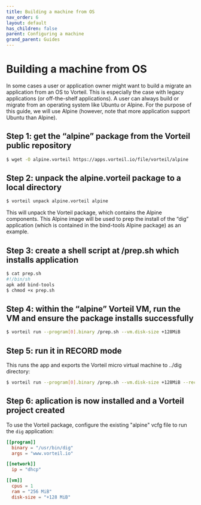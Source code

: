 ```yaml
---
title: Building a machine from OS
nav_order: 6
layout: default
has_children: false
parent: Configuring a machine
grand_parent: Guides
---
```


# Building a machine from OS

In some cases a user or application owner might want to build a migrate an application from an OS to Vorteil. This is especially the case with legacy applications (or off-the-shelf applications). A user can always build or migrate from an operating system like Ubuntu or Alpine. For the purpose of this guide, we will use Alpine (however, note that more application support Ubuntu than Alpine).

## Step 1: get the “alpine” package from the Vorteil public repository

```sh
$ wget -O alpine.vorteil https://apps.vorteil.io/file/vorteil/alpine
```

## Step 2: unpack the alpine.vorteil package to a local directory

```sh
$ vorteil unpack alpine.vorteil alpine
```

This will unpack the Vorteil package, which contains the Alpine components. This Alpine image will be used to prep the install of the “dig” application (which is contained in the bind-tools Alpine package) as an example.

## Step 3: create a shell script at /prep.sh which installs application

```sh
$ cat prep.sh
#!/bin/sh
apk add bind-tools
$ chmod +x prep.sh
```

## Step 4: within the “alpine” Vorteil VM, run the VM and ensure the package installs successfully

```sh
$ vorteil run --program[0].binary /prep.sh --vm.disk-size +128MiB
```

## Step 5: run it in RECORD mode

This runs the app and exports the Vorteil micro virtual machine to ../dig directory:

```sh
$ vorteil run --program[0].binary /prep.sh --vm.disk-size +128MiB --record ../dig
```

## Step 6: aplication is now installed and a Vorteil project created

To use the Vorteil package, configure the existing "alpine" vcfg file to run the `dig` application:

```toml
[[program]]
  binary = "/usr/bin/dig"
  args = "www.vorteil.io"

[[network]]
  ip = "dhcp"

[[vm]]
  cpus = 1
  ram = "256 MiB"
  disk-size = "+128 MiB"
```
